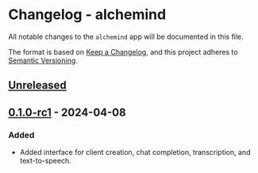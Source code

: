 # Changelog - alchemind

All notable changes to the `alchemind` app will be documented in this file.

The format is based on [Keep a Changelog](https://keepachangelog.com/en/1.0.0/),
and this project adheres to [Semantic Versioning](https://semver.org/spec/v2.0.0.html).

## [Unreleased]

## [0.1.0-rc1] - 2024-04-08

### Added
- Added interface for client creation, chat completion, transcription, and text-to-speech.

[Unreleased]: https://github.com/bradleygolden/alchemind/compare/alchemind-v0.1.0-rc1...HEAD
[0.1.0-rc1]: https://github.com/bradleygolden/alchemind/releases/tag/alchemind-v0.1.0-rc1